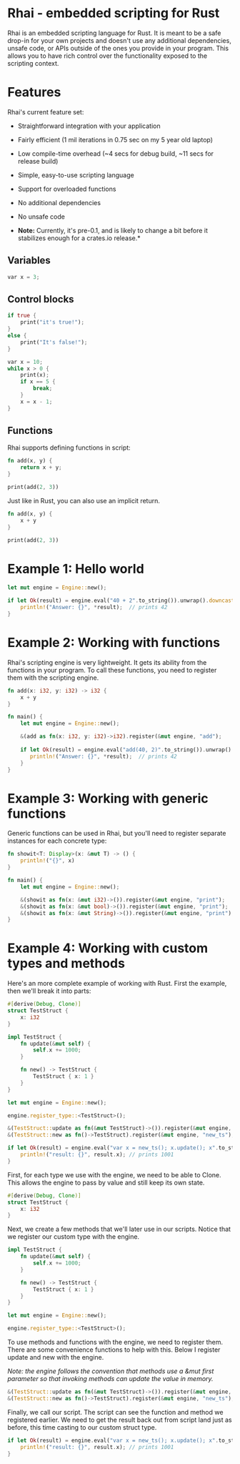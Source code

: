 # Rhai - embedded scripting for Rust

Rhai is an embedded scripting language for Rust.  It is meant to be a safe drop-in for your own projects and doesn't use any additional dependencies, unsafe code, or APIs outside of the ones you provide in your program.  This allows you to have rich control over the functionality exposed to the scripting context.

# Features

Rhai's current feature set:

* Straightforward integration with your application
* Fairly efficient (1 mil iterations in 0.75 sec on my 5 year old laptop)
* Low compile-time overhead (~4 secs for debug build, ~11 secs for release build)
* Simple, easy-to-use scripting language
* Support for overloaded functions
* No additional dependencies
* No unsafe code

* **Note:** Currently, it's pre-0.1, and is likely to change a bit before it stabilizes enough for a crates.io release.*

## Variables

```Rust
var x = 3;
```

## Control blocks

```Rust
if true { 
    print("it's true!");
}
else {
    print("It's false!");
}
```

```Rust
var x = 10;
while x > 0 { 
    print(x);
    if x == 5 {
        break;
    }
    x = x - 1;
}
```

## Functions

Rhai supports defining functions in script:

```Rust
fn add(x, y) {
    return x + y;
}

print(add(2, 3))
```

Just like in Rust, you can also use an implicit return.

```Rust
fn add(x, y) {
    x + y
}

print(add(2, 3))
```


# Example 1: Hello world

```Rust
let mut engine = Engine::new();

if let Ok(result) = engine.eval("40 + 2".to_string()).unwrap().downcast::<i32>() {
    println!("Answer: {}", *result);  // prints 42
}
```
# Example 2: Working with functions

Rhai's scripting engine is very lightweight.  It gets its ability from the functions in your program.  To call these functions, you need to register them with the scripting engine.

```Rust
fn add(x: i32, y: i32) -> i32 {
    x + y
}

fn main() {
    let mut engine = Engine::new();

    &(add as fn(x: i32, y: i32)->i32).register(&mut engine, "add");
 
    if let Ok(result) = engine.eval("add(40, 2)".to_string()).unwrap().downcast::<i32>() {
       println!("Answer: {}", *result);  // prints 42
    }
}
```

# Example 3: Working with generic functions

Generic functions can be used in Rhai, but you'll need to register separate instances for each concrete type:

```Rust
fn showit<T: Display>(x: &mut T) -> () {
    println!("{}", x)
}

fn main() {
    let mut engine = Engine::new();

    &(showit as fn(x: &mut i32)->()).register(&mut engine, "print");
    &(showit as fn(x: &mut bool)->()).register(&mut engine, "print");
    &(showit as fn(x: &mut String)->()).register(&mut engine, "print");
}
```

# Example 4: Working with custom types and methods

Here's an more complete example of working with Rust.  First the example, then we'll break it into parts:

```Rust
#[derive(Debug, Clone)]
struct TestStruct {
    x: i32
}

impl TestStruct {
    fn update(&mut self) {
        self.x += 1000;
    }

    fn new() -> TestStruct {
        TestStruct { x: 1 }
    }
}

let mut engine = Engine::new();

engine.register_type::<TestStruct>();

&(TestStruct::update as fn(&mut TestStruct)->()).register(&mut engine, "update");
&(TestStruct::new as fn()->TestStruct).register(&mut engine, "new_ts");

if let Ok(result) = engine.eval("var x = new_ts(); x.update(); x".to_string()).unwrap().downcast::<TestStruct>() {
    println!("result: {}", result.x); // prints 1001
}
```

First, for each type we use with the engine, we need to be able to Clone.  This allows the engine to pass by value and still keep its own state.

```Rust
#[derive(Debug, Clone)]
struct TestStruct {
    x: i32
}
```

Next, we create a few methods that we'll later use in our scripts.  Notice that we register our custom type with the engine.
```Rust
impl TestStruct {
    fn update(&mut self) {
        self.x += 1000;
    }

    fn new() -> TestStruct {
        TestStruct { x: 1 }
    }
}

let mut engine = Engine::new();

engine.register_type::<TestStruct>();
```

To use methods and functions with the engine, we need to register them.  There are some convenience functions to help with this.  Below I register update and new with the engine.

*Note: the engine follows the convention that methods use a &mut first parameter so that invoking methods can update the value in memory.*

```Rust
&(TestStruct::update as fn(&mut TestStruct)->()).register(&mut engine, "update");
&(TestStruct::new as fn()->TestStruct).register(&mut engine, "new_ts");
```

Finally, we call our script.  The script can see the function and method we registered earlier.  We need to get the result back out from script land just as before, this time casting to our custom struct type.
```Rust
if let Ok(result) = engine.eval("var x = new_ts(); x.update(); x".to_string()).unwrap().downcast::<TestStruct>() {
    println!("result: {}", result.x); // prints 1001
}
```

